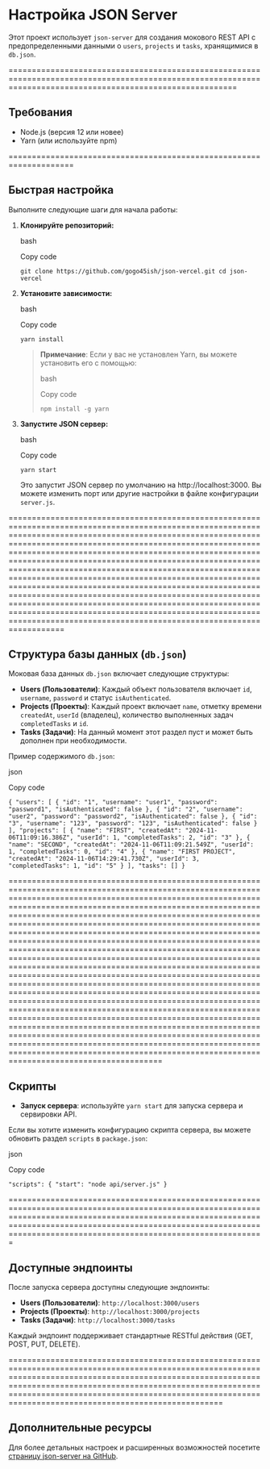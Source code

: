 Настройка JSON Server
=====================

Этот проект использует `json-server` для создания мокового REST API с предопределенными данными о `users`, `projects` и `tasks`, хранящимися в `db.json`.


=============================================================================================================================================================

Требования
----------

*   Node.js (версия 12 или новее)
*   Yarn (или используйте npm)


====================================================================

Быстрая настройка
-----------------

Выполните следующие шаги для начала работы:

1.  **Клонируйте репозиторий:**
    
    bash
    
    Copy code
    
    `git clone https://github.com/gogo45ish/json-vercel.git
    cd json-vercel` 
    
2.  **Установите зависимости:**
    
    bash
    
    Copy code
    
    `yarn install` 
    
    > **Примечание**: Если у вас не установлен Yarn, вы можете установить его с помощью:
    > 
    > bash
    > 
    > Copy code
    > 
    > `npm install -g yarn` 
    
3.  **Запустите JSON сервер:**
    
    bash
    
    Copy code
    
    `yarn start` 
    
    Это запустит JSON сервер по умолчанию на http://localhost:3000. Вы можете изменить порт или другие настройки в файле конфигурации `server.js`.
    


==========================================================================================================================================================================================================================================================================================================================================================================================================================================================================================================================================================================================================================================================================================================================================

Структура базы данных (`db.json`)
---------------------------------

Моковая база данных `db.json` включает следующие структуры:

*   **Users (Пользователи)**: Каждый объект пользователя включает `id`, `username`, `password` и статус `isAuthenticated`.
*   **Projects (Проекты)**: Каждый проект включает `name`, отметку времени `createdAt`, `userId` (владелец), количество выполненных задач `completedTasks` и `id`.
*   **Tasks (Задачи)**: На данный момент этот раздел пуст и может быть дополнен при необходимости.

Пример содержимого `db.json`:

json

Copy code

`{
  "users": [
    { "id": "1", "username": "user1", "password": "password1", "isAuthenticated": false },
    { "id": "2", "username": "user2", "password": "password2", "isAuthenticated": false },
    { "id": "3", "username": "123", "password": "123", "isAuthenticated": false }
  ],
  "projects": [
    { "name": "FIRST", "createdAt": "2024-11-06T11:09:16.386Z", "userId": 1, "completedTasks": 2, "id": "3" },
    { "name": "SECOND", "createdAt": "2024-11-06T11:09:21.549Z", "userId": 1, "completedTasks": 0, "id": "4" },
    { "name": "FIRST PROJECT", "createdAt": "2024-11-06T14:29:41.730Z", "userId": 3, "completedTasks": 1, "id": "5" }
  ],
  "tasks": []
}` 






===============================================================================================================================================================================================================================================================================================================================================================================================================================================================================================================================================================================================================================================================================================================================================================================================================================================================================================================================================================================================================================================================================================================================================================================================================

Скрипты
-------

*   **Запуск сервера**: используйте `yarn start` для запуска сервера и сервировки API.

Если вы хотите изменить конфигурацию скрипта сервера, вы можете обновить раздел `scripts` в `package.json`:

json

Copy code

`"scripts": {
  "start": "node api/server.js"
}` 

===============================================================================================================================================================================================================================================================================

Доступные эндпоинты
-------------------

После запуска сервера доступны следующие эндпоинты:

*   **Users (Пользователи)**: `http://localhost:3000/users`
*   **Projects (Проекты)**: `http://localhost:3000/projects`
*   **Tasks (Задачи)**: `http://localhost:3000/tasks`

Каждый эндпоинт поддерживает стандартные RESTful действия (GET, POST, PUT, DELETE).


============================================================================================================================================================================================================================================================================================================================

Дополнительные ресурсы
----------------------

Для более детальных настроек и расширенных возможностей посетите [страницу json-server на GitHub](https://github.com/typicode/json-server).
